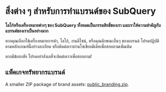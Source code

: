 # สิ่งต่าง ๆ สำหรับการทำแบรนด์ของ SubQuery

**โลโก้หรือเครื่องหมายต่างๆ ของ SubQuery ทั้งหมดเป็นกรรมสิทธิ์ของเรา และเราให้ความสำคัญกับแบรนด์ของเราเป็นอย่างมาก**

หากคุณเลือกใช้เครื่องหมายการค้า, โลโก้, งานดีไซน์, หรือคุณลักษณะอื่นๆ ของแบรนด์ โปรดปฏิบัติตามหลักเกณฑ์นี้อย่างละเอียด หรือติดต่อเราผ่านโซเชียลมีเดียเพื่อสอบถามเพิ่มเติม

หากมีข้อสงสัย โปรดอย่าลังเลที่จะติดต่อเราเพื่อสอบถาม!

## แพ็คเกจทรัพยากรแบรนด์

A smaller ZIP package of brand assets: [public_branding.zip](https://static.subquery.network/public-branding.zip).

